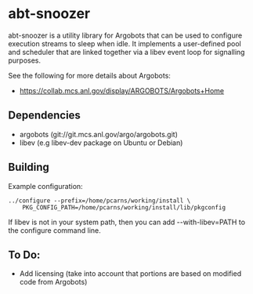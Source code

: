 # abt-snoozer

abt-snoozer is a utility library for Argobots that can be used to configure
execution streams to sleep when idle.  It implements a user-defined pool and
scheduler that are linked together via a libev event loop for signalling
purposes.

See the following for more details about Argobots:

* https://collab.mcs.anl.gov/display/ARGOBOTS/Argobots+Home

##  Dependencies

* argobots (git://git.mcs.anl.gov/argo/argobots.git)
* libev (e.g libev-dev package on Ubuntu or Debian)

## Building

Example configuration:

    ../configure --prefix=/home/pcarns/working/install \
        PKG_CONFIG_PATH=/home/pcarns/working/install/lib/pkgconfig 

If libev is not in your system path, then you can add --with-libev=PATH to
the configure command line.

## To Do:

* Add licensing (take into account that portions are based on modified code
  from Argobots)
